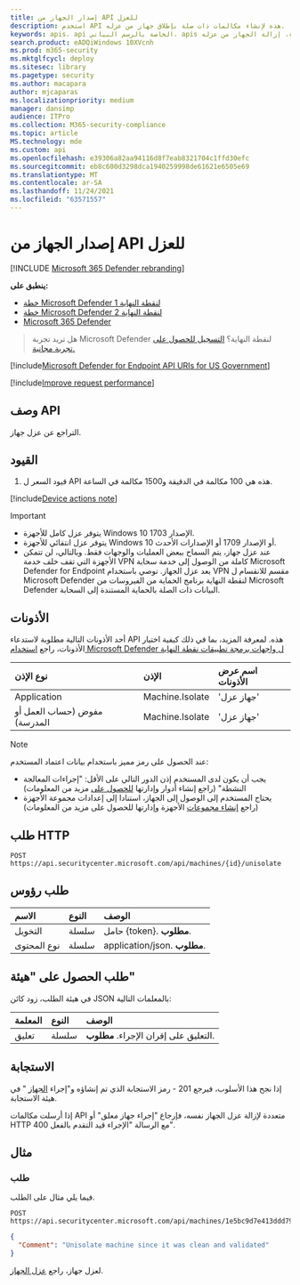 ```yaml
---
title: إصدار الجهاز من API للعزل
description: استخدم API هذه لإنشاء مكالمات ذات صلة بإطلاق جهاز من عزله.
keywords: apis، api الخاصة بالرسم البياني، apis المعتمدة، إزالة الجهاز من عزله
search.product: eADQiWindows 10XVcnh
ms.prod: m365-security
ms.mktglfcycl: deploy
ms.sitesec: library
ms.pagetype: security
ms.author: macapara
author: mjcaparas
ms.localizationpriority: medium
manager: dansimp
audience: ITPro
ms.collection: M365-security-compliance
ms.topic: article
MS.technology: mde
ms.custom: api
ms.openlocfilehash: e39306a82aa94116d8f7eab8321704c1ffd30efc
ms.sourcegitcommit: eb8c600d3298dca1940259998de61621e6505e69
ms.translationtype: MT
ms.contentlocale: ar-SA
ms.lasthandoff: 11/24/2021
ms.locfileid: "63571557"
---
```

# <a name="release-device-from-isolation-api"></a>إصدار الجهاز من API للعزل

[!INCLUDE [Microsoft 365 Defender rebranding](../../includes/microsoft-defender.md)]

**ينطبق على:** 
- [خطة Microsoft Defender لنقطة النهاية 1](https://go.microsoft.com/fwlink/?linkid=2154037)
- [خطة Microsoft Defender لنقطة النهاية 2](https://go.microsoft.com/fwlink/?linkid=2154037)
- [Microsoft 365 Defender](https://go.microsoft.com/fwlink/?linkid=2118804)

> هل تريد تجربة Microsoft Defender لنقطة النهاية؟ [التسجيل للحصول على تجربة مجانية.](https://signup.microsoft.com/create-account/signup?products=7f379fee-c4f9-4278-b0a1-e4c8c2fcdf7e&ru=https://aka.ms/MDEp2OpenTrial?ocid=docs-wdatp-exposedapis-abovefoldlink)

[!include[Microsoft Defender for Endpoint API URIs for US Government](../../includes/microsoft-defender-api-usgov.md)]

[!include[Improve request performance](../../includes/improve-request-performance.md)]

## <a name="api-description"></a>وصف API

التراجع عن عزل جهاز.

## <a name="limitations"></a>القيود

1. قيود السعر ل API هذه هي 100 مكالمة في الدقيقة و1500 مكالمة في الساعة.

[!include[Device actions note](../../includes/machineactionsnote.md)]

> [!IMPORTANT]
>
> - يتوفر عزل كامل للأجهزة Windows 10 الإصدار 1703.
> - يتوفر عزل انتقائي للأجهزة Windows 10 أو الإصدار 1709 أو الإصدارات الأحدث.
> - عند عزل جهاز، يتم السماح ببعض العمليات والوجهات فقط. وبالتالي، لن تتمكن الأجهزة التي تقف خلف خدمة VPN كاملة من الوصول إلى خدمة سحابة Microsoft Defender for Endpoint بعد عزل الجهاز. نوصي باستخدام VPN مقسم للانقسام ل Microsoft Defender لنقطة النهاية برنامج الحماية من الفيروسات من Microsoft Defender البيانات ذات الصلة بالحماية المستندة إلى السحابة.

## <a name="permissions"></a>الأذونات

أحد الأذونات التالية مطلوبة لاستدعاء API هذه. لمعرفة المزيد، بما في ذلك كيفية اختيار الأذونات، راجع [استخدام Microsoft Defender ل واجهات برمجة تطبيقات نقطة النهاية](apis-intro.md)

نوع الإذن|الإذن|اسم عرض الأذونات
:---|:---|:---
Application|Machine.Isolate|'جهاز عزل'
مفوض (حساب العمل أو المدرسة)|Machine.Isolate|'جهاز عزل'

> [!NOTE]
> عند الحصول على رمز مميز باستخدام بيانات اعتماد المستخدم:
>
> - يجب أن يكون لدى المستخدم إذن الدور التالي على الأقل: "إجراءات المعالجة النشطة" (راجع إنشاء أدوار وإدارتها [للحصول على](user-roles.md) مزيد من المعلومات)
> - يحتاج المستخدم إلى الوصول إلى الجهاز، استنادا إلى إعدادات مجموعة الأجهزة (راجع [إنشاء مجموعات](machine-groups.md) الأجهزة وإدارتها للحصول على مزيد من المعلومات)

## <a name="http-request"></a>طلب HTTP

```http
POST https://api.securitycenter.microsoft.com/api/machines/{id}/unisolate
```

## <a name="request-headers"></a>طلب رؤوس

الاسم|النوع|الوصف
:---|:---|:---
التخويل|سلسلة|حامل {token}. **مطلوب**.
نوع المحتوى|سلسلة|application/json. **مطلوب**.

## <a name="request-body"></a>طلب الحصول على "هيئة"

في هيئة الطلب، زود كائن JSON بالمعلمات التالية:

المعلمة|النوع|الوصف
:---|:---|:---
تعليق|سلسلة|التعليق على إقران الإجراء. **مطلوب**.

## <a name="response"></a>الاستجابة

إذا نجح هذا الأسلوب، فيرجع 201 - رمز الاستجابة الذي تم إنشاؤه و"إجراء [الجهاز](machineaction.md) " في هيئة الاستجابة.

إذا أرسلت مكالمات API متعددة لإزالة عزل الجهاز نفسه، فإرجاع "إجراء جهاز معلق" أو HTTP 400 مع الرسالة "الإجراء قيد التقدم بالفعل".

## <a name="example"></a>مثال

### <a name="request"></a>طلب

فيما يلي مثال على الطلب.

```http
POST https://api.securitycenter.microsoft.com/api/machines/1e5bc9d7e413ddd7902c2932e418702b84d0cc07/unisolate 
```

```json
{
  "Comment": "Unisolate machine since it was clean and validated"
}
```

لعزل جهاز، راجع [عزل الجهاز](isolate-machine.md).

